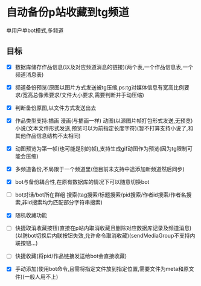 # 自动备份p站收藏到tg频道


单用户单bot模式,多频道


## 目标
- [x] 数据库储存作品信息(以及对应频道消息的链接)(两个表,一个作品信息表,一个频道消息表)
- [x] 频道备份预览(原图以图片方式发送被tg压缩,ps:tg对媒体信息有宽高比例要求/宽高总像素要求/文件大小要求,需要判断并手动压缩)
- [x] 判断备份原图,以文件方式发送出去
- [x] 作品类型支持:插画 漫画(与插画一样) 动图(以源图片帧打包形式发送,无预览) 小说(文本文件形式发送,预览可以为前指定长度字符)(暂不打算支持小说了,和其他作品信息结构不太相同)
- [x] 动图预览为第一帧(也可能是别的帧),支持生成gif动图作为预览(因为tg限制可能会压缩)
- [x] 多频道备份,不局限于一个频道里(但目前未支持中途添加新频道然后同步)
- [x] bot与备份耦合性,在原有数据库的情况下可以随意切换bot
- [ ] bot对话/bot所在群组 搜索(tag搜索/标题搜索/pid搜索/作者id搜索/作者名搜索,非id搜索均为匹配部分字符串搜索)
- [x] 随机收藏功能
- [ ] 快捷取消收藏按钮(直接在p站内取消收藏且删除对应数据库记录及频道消息)(以防bot切换后内联按钮失效,允许命令取消收藏)(sendMediaGroup不支持内联按钮...)
- [ ] 快捷收藏(将pid/作品链接发送给bot会直接收藏)
- [x] 手动添加(使用bot命令,且需将指定文件放到指定位置,需要文件为meta和原文件)(一般人用不上)

